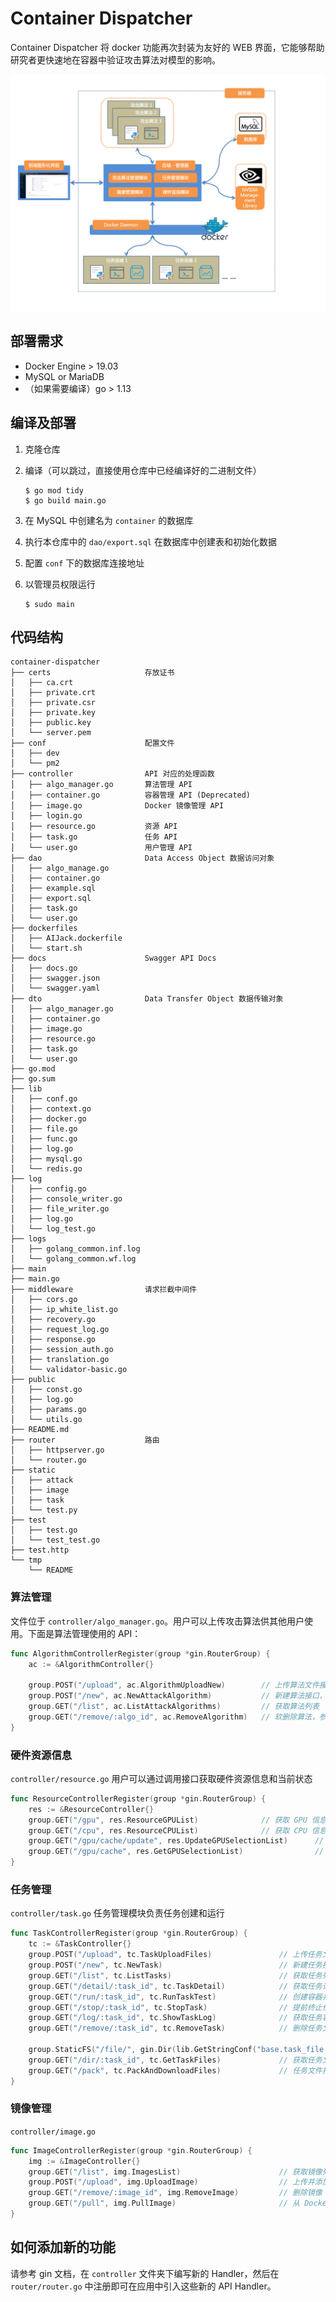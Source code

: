 # Container Dispatcher

Container Dispatcher 将 docker 功能再次封装为友好的 WEB 界面，它能够帮助研究者更快速地在容器中验证攻击算法对模型的影响。

![](Container-Dispather_01.png)

## 部署需求

* Docker Engine > 19.03
* MySQL or MariaDB
* （如果需要编译）go > 1.13

## 编译及部署

1. 克隆仓库

2. 编译（可以跳过，直接使用仓库中已经编译好的二进制文件）
    ```shell
    $ go mod tidy
    $ go build main.go
    ```

3. 在 MySQL 中创建名为 `container` 的数据库
4. 执行本仓库中的 `dao/export.sql` 在数据库中创建表和初始化数据
5. 配置 `conf` 下的数据库连接地址
6. 以管理员权限运行
   ```shell
   $ sudo main
   ```

## 代码结构

```
container-dispatcher
├── certs                     存放证书                        
│   ├── ca.crt
│   ├── private.crt
│   ├── private.csr
│   ├── private.key
│   ├── public.key
│   └── server.pem
├── conf                      配置文件
│   ├── dev
│   └── pm2
├── controller                API 对应的处理函数
│   ├── algo_manager.go       算法管理 API
│   ├── container.go          容器管理 API (Deprecated)
│   ├── image.go              Docker 镜像管理 API
│   ├── login.go
│   ├── resource.go           资源 API
│   ├── task.go               任务 API
│   └── user.go               用户管理 API
├── dao                       Data Access Object 数据访问对象
│   ├── algo_manage.go
│   ├── container.go
│   ├── example.sql
│   ├── export.sql
│   ├── task.go
│   └── user.go
├── dockerfiles
│   ├── AIJack.dockerfile
│   └── start.sh
├── docs                      Swagger API Docs
│   ├── docs.go
│   ├── swagger.json
│   └── swagger.yaml
├── dto                       Data Transfer Object 数据传输对象
│   ├── algo_manager.go
│   ├── container.go
│   ├── image.go
│   ├── resource.go
│   ├── task.go
│   └── user.go
├── go.mod
├── go.sum
├── lib
│   ├── conf.go
│   ├── context.go
│   ├── docker.go
│   ├── file.go
│   ├── func.go
│   ├── log.go
│   ├── mysql.go
│   └── redis.go
├── log
│   ├── config.go
│   ├── console_writer.go
│   ├── file_writer.go
│   ├── log.go
│   └── log_test.go
├── logs
│   ├── golang_common.inf.log
│   └── golang_common.wf.log
├── main
├── main.go
├── middleware                请求拦截中间件
│   ├── cors.go
│   ├── ip_white_list.go
│   ├── recovery.go
│   ├── request_log.go
│   ├── response.go
│   ├── session_auth.go
│   ├── translation.go
│   └── validator-basic.go
├── public
│   ├── const.go
│   ├── log.go
│   ├── params.go
│   └── utils.go
├── README.md
├── router                    路由
│   ├── httpserver.go
│   └── router.go
├── static           
│   ├── attack
│   ├── image
│   ├── task
│   └── test.py
├── test
│   ├── test.go
│   └── test_test.go
├── test.http
└── tmp
    └── README
```

### 算法管理

文件位于 `controller/algo_manager.go`。用户可以上传攻击算法供其他用户使用。下面是算法管理使用的 API：

```go
func AlgorithmControllerRegister(group *gin.RouterGroup) {
	ac := &AlgorithmController{}

	group.POST("/upload", ac.AlgorithmUploadNew)        // 上传算法文件接口
	group.POST("/new", ac.NewAttackAlgorithm)           // 新建算法接口，调用后修改数据库
	group.GET("/list", ac.ListAttackAlgorithms)         // 获取算法列表
	group.GET("/remove/:algo_id", ac.RemoveAlgorithm)   // 软删除算法，参数是算法ID
}
```

### 硬件资源信息

`controller/resource.go` 用户可以通过调用接口获取硬件资源信息和当前状态

```go
func ResourceControllerRegister(group *gin.RouterGroup) {
	res := &ResourceController{}
	group.GET("/gpu", res.ResourceGPUList)              // 获取 GPU 信息
	group.GET("/cpu", res.ResourceCPUList)              // 获取 CPU 信息
	group.GET("/gpu/cache/update", res.UpdateGPUSelectionList)      // 更新 GPU 信息缓存
	group.GET("/gpu/cache", res.GetGPUSelectionList)                // 获取 GPU 信息缓存
}
```

### 任务管理

`controller/task.go` 任务管理模块负责任务创建和运行

```go
func TaskControllerRegister(group *gin.RouterGroup) {
	tc := &TaskController{}
	group.POST("/upload", tc.TaskUploadFiles)               // 上传任务文件接口
	group.POST("/new", tc.NewTask)                          // 新建任务接口
	group.GET("/list", tc.ListTasks)                        // 获取任务列表
	group.GET("/detail/:task_id", tc.TaskDetail)            // 获取任务详情
	group.GET("/run/:task_id", tc.RunTaskTest)              // 创建容器并执行任务
	group.GET("/stop/:task_id", tc.StopTask)                // 提前终止任务容器
	group.GET("/log/:task_id", tc.ShowTaskLog)              // 获取任务容器的日志
	group.GET("/remove/:task_id", tc.RemoveTask)            // 删除任务文件，数据库中软删除任务信息

	group.StaticFS("/file/", gin.Dir(lib.GetStringConf("base.task_file.directory"), true))      // 静态文件服务器
	group.GET("/dir/:task_id", tc.GetTaskFiles)             // 获取任务文件夹下的文件
	group.GET("/pack", tc.PackAndDownloadFiles)             // 任务文件打包下载
}
```

### 镜像管理

`controller/image.go`

```go
func ImageControllerRegister(group *gin.RouterGroup) {
	img := &ImageController{}
	group.GET("/list", img.ImagesList)                      // 获取镜像列表
	group.POST("/upload", img.UploadImage)                  // 上传并添加一个镜像文件
	group.GET("/remove/:image_id", img.RemoveImage)         // 删除镜像
	group.GET("/pull", img.PullImage)                       // 从 Docker Hub 拉去一个镜像
}
```

## 如何添加新的功能

请参考 gin 文档，在 `controller` 文件夹下编写新的 Handler，然后在 `router/router.go` 中注册即可在应用中引入这些新的 API Handler。
